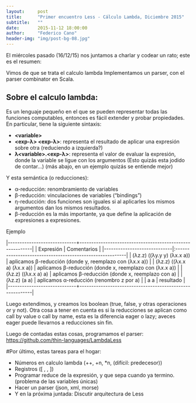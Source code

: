 ```yaml
---
layout:     post
title:      "Primer encuentro Less - Cálculo Lambda, Diciembre 2015"
subtitle:   ""
date:       2015-11-12 18:00:00
author:     "Federico Cano"
header-img: "img/post-bg-08.jpg"
---
```


El miércoles pasado (16/12/15) nos juntamos a charlar y codear un rato; este es el resumen:

Vimos de que se trata el calculo lambda
Implementamos un parser, con el parser combinator en Scala.

## Sobre el calculo lambda:

Es un lenguaje pequeño en el que se pueden representar todas las funciones computables, entonces es fácil extender y probar propiedades.
En particular, tiene la siguiente sintaxis:

* **\<variable\>**
* **\<exp-λ\> \<exp-λ\>**: representa el resultado de aplicar una expresión sobre otra (reduciendo a izquierda?)
* **λ\<variable\>.\<exp-λ\>**: representa el valor de evaluar la expresión, donde la variable se ligue con los argumentos (Esto quizás esta jodido de contar…) (más abajo, en un ejemplo quizás se entiende mejor)

Y esta semántica (o reducciones):

* α-reducción: renombramiento de variables
* β-reducción: vinculaciones de variables (“bindings”)
* η-reducción: dos funciones son iguales si al aplicarles los mismos argumentos dan los mismos resultados.
* β-reducción es la más importante, ya que define la aplicación de expresiones a expresiones.

Ejemplo

|-----------------------------+----------------------------------------------------------|
|            Expresión        |                        Comentarios                       |
|-----------------------------|:---------------------------------------------------------|
| (λz.z) ((λy.y y) (λx.x a))  | aplicamos β-reducción (donde y, reemplazo con (λx.x a))  |
| (λz.z) ((λx.x a) (λx.x a))  | aplicamos β-reducción (donde x, reemplazo con (λx.x a))  |
| (λz.z) ((λx.x a) a)	      |  aplicamos β-reducción (donde x, reemplazo con a)        |
| (λz.z) (a a)                | aplicamos α-reducción (renombro z por a)                 |
| a a                         | resultado                                                |
|-----------------------------+----------------------------------------------------------|

	
Luego extendimos, y creamos los boolean (true, false, y otras operaciones or y not).
Otra cosa a tener en cuenta es si la reducciones se aplican como call by value o call by name, esta es la diferencia eager o lazy; aveces eager puede llevarnos a reducciones sin fin.

Luego de contadas estas cosas, programamos el parser: <https://github.com/thin-languages/LambdaLess>

#Por último, estas tareas para el hogar:

* Números en calculo lambda (++, +n, *n, (difícil: predecesor))
* Registros ([ , , ])
* Programar reduce de la expresión, y que sepa cuando ya termino. (problema de las variables únicas)
* Hacer un parser (json, xml, morse)
* Y en la próxima juntada: Discutir arquitectura de Less